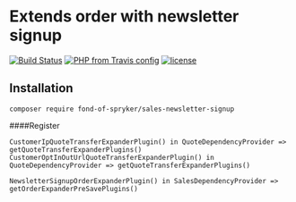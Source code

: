 # Extends order with newsletter signup
[![Build Status](https://travis-ci.org/fond-of/spryker-category.svg?branch=master)](https://travis-ci.org/fond-of-spryker/sales-newsletter-signup)
[![PHP from Travis config](https://img.shields.io/travis/php-v/symfony/symfony.svg)](https://php.net/)
[![license](https://img.shields.io/github/license/mashape/apistatus.svg)](https://packagist.org/packages/fond-of-spryker/sales-newsletter-signup)

## Installation

```
composer require fond-of-spryker/sales-newsletter-signup
```

####Register
```
CustomerIpQuoteTransferExpanderPlugin() in QuoteDependencyProvider => getQuoteTransferExpanderPlugins()
CustomerOptInOutUrlQuoteTransferExpanderPlugin() in QuoteDependencyProvider => getQuoteTransferExpanderPlugins()
```
```
NewsletterSignupOrderExpanderPlugin() in SalesDependencyProvider => getOrderExpanderPreSavePlugins()
```

